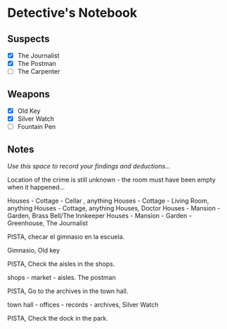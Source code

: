 # Detective's Notebook

## Suspects
- [x] The Journalist
- [x] The Postman
- [ ] The Carpenter

## Weapons
- [x] Old Key
- [x] Silver Watch
- [ ] Fountain Pen

## Notes
*Use this space to record your findings and deductions...*

Location of the crime is still unknown - the room must have been empty when it happened...

Houses - Cottage - Cellar , anything 
Houses - Cottage - Living Room, anything 
Houses - Cottage, anything
Houses, Doctor
Houses - Mansion - Garden, Brass Bell/The Innkeeper
Houses - Mansion - Garden - Greenhouse, The Journalist 

PISTA, checar el gimnasio en la escuela. 

Gimnasio, Old key

PISTA, Check the aisles in the shops.

shops - market - aisles. The postman

PISTA, Go to the archives in the town hall. 

town hall - offices - records - archives, Silver Watch

PISTA, Check the dock in the park. 

